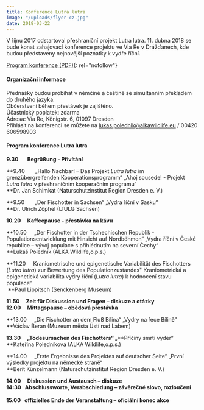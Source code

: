 ```yaml
---
title: Konference Lutra lutra
image: "/uploads/flyer-cz.jpg"
date: 2018-03-22
---
```

V říjnu 2017 odstartoval přeshraniční projekt Lutra lutra. 11. dubna
2018 se bude konat zahajovací konference projektu ve Via Re v
Drážďanech, kde budou představeny nejnovější poznatky k vydře říční.

[Program konference (PDF)](/uploads/Konference_Lutra_lutra_program.pdf
"Konference_Lutra_lutra_pr..."){: rel="nofollow"}

#### Organizační informace

Přednášky budou probíhat v němčině a češtině se simultánním překladem do
druhého jazyka.  
Občerstvení během přestávek je zajištěno.  
Účastnický poplatek: zdarma  
Adresa: Via Re, Königstr. 6, 01097 Dresden  
Přihlásit na konferenci se můžete na lukas.polednik@alkawildlife.eu /
00420 606598903

#### Program konference Lutra lutra



<span class="wysiwyg-font-size-medium">**9.30       Begrüßung -
Přivítání**  
</span>

<span class="wysiwyg-font-size-medium"> **9.40       „Hallo Nachbar! –
Das Projekt *Lutra lutra* im grenzübergreifenden Kooperationsprogramm“
„Ahoj sousede! - Projekt<i> Lutra lutra</i> v přeshraničním kooperačním
programu“  
**Dr. Jan Schimkat (Naturschutzinstitut Region Dresden e. V.)</span>

<span class="wysiwyg-font-size-medium">**9.50       „Der Fischotter in
Sachsen“ „Vydra říční v Sasku“  
**</span><span class="wysiwyg-font-size-medium">Dr. Ulrich Zöphel (LfULG
Sachsen)  
</span>

<span class="wysiwyg-font-size-medium"> **10.20     Kaffeepause -
přestávka na kávu**</span>

<span class="wysiwyg-font-size-medium">**10.50     „Der Fischotter in
der Tschechischen Republik - Populationsentwicklung mit Hinsicht auf
Nordböhmen“ „Vydra říční v České republice – vývoj populace s
přihlédnutím na severní Čechy“  
**Lukáš Poledník (ALKA Wildlife,o.p.s.)</span>

<span class="wysiwyg-font-size-medium">**11.20     Kraniometrische und
epigenetische Variabilität des Fischotters (*Lutra lutra*) zur Bewertung
des Populationzustandes\" Kraniometrická a epigenetická variabilita
vydry říční (*Lutra lutra*) k hodnocení stavu populace“  
 **Paul Lippitsch (Senckenberg Museum)</span>

<span class="wysiwyg-font-size-medium">**11.50     Zeit für Diskussion
und Fragen – diskuze a otázky**  
 **12.00     Mittagspause – obědová přestávka**</span>

<span class="wysiwyg-font-size-medium">**13.00     „Die Fischotter an
dem Fluß Bílina“ „Vydry na řece Bílině”   
**Václav Beran (Muzeum města Ústí nad Labem)</span>

<span class="wysiwyg-font-size-medium"><b>13.30     „Todesursachen des
Fischotters“ </b>„**Příčiny smrti vyder“   
**Kateřina Poledníková (ALKA Wildlife,o.p.s.) </span>

<span class="wysiwyg-font-size-medium">**14.00     „Erste Ergebnisse des
Projektes auf deutscher Seite“ „První výsledky projektu na německé
straně“   
**Berit Künzelmann (Naturschutzinstitut Region Dresden e. V.)</span>

<span class="wysiwyg-font-size-medium">**14.00     Diskussion und
Austausch – diskuze**  
 **14:30   Abschlussworte, Verabschiedung – závěrečné slovo,
rozloučení**  
    
 **15.00   offizielles Ende der Veranstaltung – oficiální konec
akce**</span>







